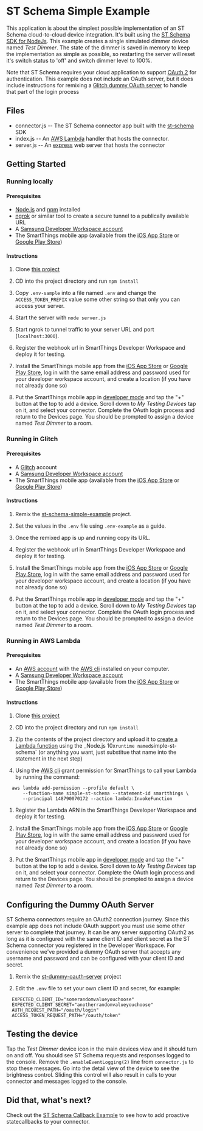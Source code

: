 # ST Schema Simple Example

This application is about the simplest possible implementation of an ST Schema
cloud-to-cloud device integration. It's built using the
[ST Schema SDK for NodeJs](https://github.com/SmartThingsCommunity/st-schema-nodejs). This example creates a single simulated dimmer device
named _Test Dimmer_. The state of the dimmer is saved in memory to keep the
implementation as simple as possible, so restarting the server will reset it's
switch status to 'off' and switch dimmer level to 100%.

Note that ST Schema requires your cloud application to support [OAuth 2](https://oauth.net/2/) for authentication.
This example does not include an OAuth server, but it does include instructions for
remixing a [Glitch dummy OAuth server](https://glitch.com/~st-dummy-oauth-server) to handle that part of the login process

## Files

- connector.js -- The ST Schema connector app built with the [st-schema](https://www.npmjs.com/package/st-schema) SDK
- index.js -- An [AWS Lambda](https://aws.amazon.com/lambda/) handler that hosts the connector.
- server.js -- An [express](https://www.npmjs.com/package/express) web server that hosts the connector

## Getting Started

### Running locally

#### Prerequisites

- [Node.js](https://nodejs.org/en/) and [npm](https://www.npmjs.com/) installed
- [ngrok](https://ngrok.com/) or similar tool to create a secure tunnel to a publically available URL
- A [Samsung Developer Workspace account](https://smartthings.developer.samsung.com/workspace/)
- The SmartThings mobile app (available from the [iOS App Store](https://apps.apple.com/us/app/smartthings/id1222822904)
or [Google Play Store](https://play.google.com/store/apps/details?id=com.samsung.android.oneconnect))

#### Instructions

1. Clone [this project](https://github.com/SmartThingsCommunity/st-schema-simple-example-js)

1. CD into the project directory and run `npm install`

1. Copy `.env-sample` into a file named `.env` and change the `ACCESS_TOKEN_PREFIX` value some other string so that only
you can access your server. 

1. Start the server with `node server.js`

1. Start ngrok to tunnel traffic to your server URL and port (`localhost:3000`).

1. Register the webhook url in SmartThings Developer Workspace and deploy it for testing.

1. Install the SmartThings mobile app from the [iOS App Store](https://apps.apple.com/us/app/smartthings/id1222822904)
or [Google Play Store](https://play.google.com/store/apps/details?id=com.samsung.android.oneconnect),
log in with the same email address and password used for your developer workspace account, and 
create a location (if you have not already done so)

1. Put the SmartThings mobile app in [developer mode](https://smartthings.developer.samsung.com/docs/guides/testing/developer-mode.html) and tap the "+" button at the top to
add a device. Scroll down to _My Testing Devices_ tap on it, and select your connector. Complete
the OAuth login process and return to the Devices page. You should be prompted to assign
a device named _Test Dimmer_ to a room. 

### Running in Glitch

#### Prerequisites

- A [Glitch](https://glitch.com/about/) account
- A [Samsung Developer Workspace account](https://smartthings.developer.samsung.com/workspace/)
- The SmartThings mobile app (available from the [iOS App Store](https://apps.apple.com/us/app/smartthings/id1222822904)
or [Google Play Store](https://play.google.com/store/apps/details?id=com.samsung.android.oneconnect))

#### Instructions

1. Remix the [st-schema-simple-example](https://glitch.com/~st-schema-simple-example-js) project.

1. Set the values in the `.env` file using `.env-example` as a guide. 

1. Once the remixed app is up and running copy its URL.

1. Register the webhook url in SmartThings Developer Workspace and deploy it for testing.

1. Install the SmartThings mobile app from the [iOS App Store](https://apps.apple.com/us/app/smartthings/id1222822904)
or [Google Play Store](https://play.google.com/store/apps/details?id=com.samsung.android.oneconnect),
log in with the same email address and password used for your developer workspace account, and 
create a location (if you have not already done so)

1. Put the SmartThings mobile app in [developer mode](https://smartthings.developer.samsung.com/docs/guides/testing/developer-mode.html) and tap the "+" button at the top to
add a device. Scroll down to _My Testing Devices_ tap on it, and select your connector. Complete
the OAuth login process and return to the Devices page. You should be prompted to assign
a device named _Test Dimmer_ to a room. 

### Running in AWS Lambda

#### Prerequisites

- An [AWS account](https://aws.amazon.com) with the [AWS cli](https://docs.aws.amazon.com/cli/latest/userguide/installing.html) 
installed on your computer.
- A [Samsung Developer Workspace account](https://smartthings.developer.samsung.com/workspace/)
- The SmartThings mobile app (available from the [iOS App Store](https://apps.apple.com/us/app/smartthings/id1222822904)
or [Google Play Store](https://play.google.com/store/apps/details?id=com.samsung.android.oneconnect))

#### Instructions

1. Clone [this project](https://github.com/SmartThingsCommunity/st-schema-simple-example-js)

1. CD into the project directory and run `npm install`

1. Zip the contents of the project directory and upload it to [create a Lambda function](https://console.aws.amazon.com/lambda/home?region=us-east-1#/create) 
using the _Node.js 10x` runtime named `simple-st-schema` (or anything you want, just 
substitue that name into the statement in the next step)

1. Using the [AWS cli](https://docs.aws.amazon.com/cli/latest/userguide/installing.html)
grant permission for SmartThings to call your Lambda by running the command:
```
  aws lambda add-permission --profile default \
      --function-name simple-st-schema --statement-id smartthings \ 
      --principal 148790070172 --action lambda:InvokeFunction
```

1. Register the Lambda ARN in the SmartThings Developer Workspace and deploy it for testing.

1. Install the SmartThings mobile app from the [iOS App Store](https://apps.apple.com/us/app/smartthings/id1222822904)
or [Google Play Store](https://play.google.com/store/apps/details?id=com.samsung.android.oneconnect),
log in with the same email address and password used for your developer workspace account, and 
create a location (if you have not already done so)

1. Put the SmartThings mobile app in [developer mode](https://smartthings.developer.samsung.com/docs/guides/testing/developer-mode.html) and tap the "+" button at the top to
add a device. Scroll down to _My Testing Devices_ tap on it, and select your connector. Complete
the OAuth login process and return to the Devices page. You should be prompted to assign
a device named _Test Dimmer_ to a room. 

## Configuring the Dummy OAuth Server

ST Schema connectors require an OAuth2 connection journey. Since this example 
app does not include OAuth support you must use some other server to complete
that journey. It can be any server supporting OAuth2 as long as it is configured
with the same client ID and client secret as the ST Schema connector you registered
in the Developer Workspace. For convenience we've provided a dummy OAuth server
that accepts any username and password and can be configured with your client ID and
secret.

1. Remix the [st-dummy-oauth-server](https://glitch.com/~st-dummy-oauth-server) project

2. Edit the `.env` file to set your own client ID and secret, for example:
```
  EXPECTED_CLIENT_ID="somerandomvalueyouchoose"
  EXPECTED_CLIENT_SECRET="anotherrandomvalueyouchoose"
  AUTH_REQUEST_PATH="/oauth/login"
  ACCESS_TOKEN_REQUEST_PATH="/oauth/token"
```

## Testing the device

Tap the _Test Dimmer_ device icon in the main devices view and it should turn on and off. You should see ST Schema requests
and responses logged to the console. Remove the `.enableEventLogging(2)` line from `connector.js` to stop these
messages. Go into the detail view of the device to see the brightness control. Sliding this control will also 
result in calls to your connector and messages logged to the console.

## Did that, what's next?

Check out the [ST Schema Callback Example](https://github.com/SmartThingsCommunity/st-schema-callback-example-js)
to see how to add proactive statecallbacks to your connector.
